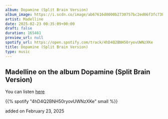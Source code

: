 ```yaml
---
album: Dopamine (Split Brain Version)
album_image: https://i.scdn.co/image/ab67616d0000b2730757bc2ed06f3fc73830fa79
artist: Madelline
date: 2025-02-23 00:35:09+00:00
draft: false
duration: 165461
preview_url: null
spotify_url: https://open.spotify.com/track/4hD4Q2BNH50ryovUWNzXKe
title: Dopamine (Split Brain Version)
type: music
---
```



## Madelline on the album Dopamine (Split Brain Version)

You can listen [here](https://open.spotify.com/track/4hD4Q2BNH50ryovUWNzXKe)

{{% spotify "4hD4Q2BNH50ryovUWNzXKe" small %}}

added on February 23, 2025